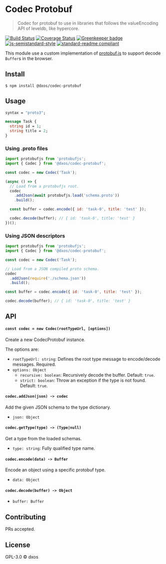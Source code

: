# Codec Protobuf

> Codec for protobuf to use in libraries that follows the valueEncoding API of leveldb, like hypercore.

[![Build Status](https://travis-ci.com/dxos/codec-protobuf.svg?branch=master)](https://travis-ci.com/dxos/codec-protobuf)
[![Coverage Status](https://coveralls.io/repos/github/dxos/codec-protobuf/badge.svg?branch=master)](https://coveralls.io/github/dxos/codec-protobuf?branch=master)
[![Greenkeeper badge](https://badges.greenkeeper.io/dxos/codec-protobuf.svg)](https://greenkeeper.io/)
[![js-semistandard-style](https://img.shields.io/badge/code%20style-semistandard-brightgreen.svg?style=flat-square)](https://github.com/standard/semistandard)
[![standard-readme compliant](https://img.shields.io/badge/readme%20style-standard-brightgreen.svg?style=flat-square)](https://github.com/RichardLitt/standard-readme)

This module use a custom implementation of [protobuf.js](https://github.com/protobufjs/protobuf.js) to support decode `Buffer`s in the browser.

## Install

```
$ npm install @dxos/codec-protobuf
```

## Usage

```protobuf
syntax = "proto3";

message Task {
  string id = 1;
  string title = 2;
}
```

### Using .proto files

```javascript
import protobufjs from 'protobufjs';
import { Codec } from '@dxos/codec-protobuf';

const codec = new Codec('Task');

(async () => {
  // Load from a protobufjs root.
  codec
    .addJson(await protobufjs.load('schema.proto'))
    .build();

  const buffer = codec.encode({ id: 'task-0', title: 'test' });

  codec.decode(buffer); // { id: 'task-0', title: 'test' }
})();
```

### Using JSON descriptors

```javascript
import protobufjs from 'protobufjs';
import { Codec } from '@dxos/codec-protobuf';

const codec = new Codec('Task');

// Load from a JSON compiled proto schema.
codec
  .addJson(require('./schema.json'))
  .build();

const buffer = codec.encode({ id: 'task-0', title: 'test' });

codec.decode(buffer); // { id: 'task-0', title: 'test' }
```

## API

#### `const codec = new Codec(rootTypeUrl, [options])`

Create a new CodecProtobuf instance.

The options are:

- `rootTypeUrl: string`: Defines the root type message to encode/decode messages. Required.
- `options: Object`
  - `recursive: boolean`: Recursively decode the buffer. Default: `true`.
  - `strict: boolean`: Throw an exception if the type is not found. Default: `true`.

#### `codec.addJson(json) -> codec`

Add the given JSON schema to the type dictionary.

- `json: Object`

#### `codec.getType(type) -> (Type|null)`

Get a type from the loaded schemas.

- `type: string`: Fully qualified type name.

#### `codec.encode(data) -> Buffer`

Encode an object using a specific protobuf type.

- `data: Object`

#### `codec.decode(buffer) -> Object`

- `buffer: Buffer`

## Contributing

PRs accepted.

## License

GPL-3.0 © dxos
